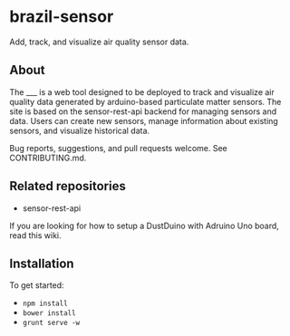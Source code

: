 brazil-sensor
=============

Add, track, and visualize air quality sensor data. 

## About

The ___ is a web tool designed to be deployed to track and visualize air quality data generated by arduino-based particulate matter sensors. The site is based on the sensor-rest-api backend for managing sensors and data. Users can create new sensors, manage information about existing sensors, and visualize historical data. 

Bug reports, suggestions, and pull requests welcome. See CONTRIBUTING.md. 

## Related repositories

  - sensor-rest-api

If you are looking for how to setup a DustDuino with Adruino Uno board, read this wiki.

## Installation

To get started:

- `npm install`
- `bower install`
- `grunt serve -w`
